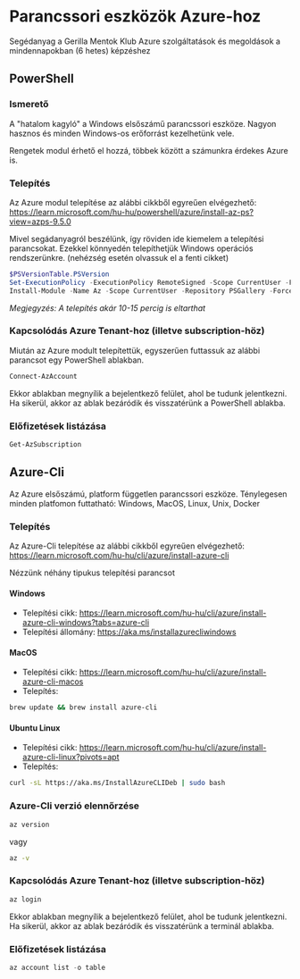 # Parancssori eszközök Azure-hoz

Segédanyag a Gerilla Mentok Klub Azure szolgáltatások és megoldások a mindennapokban (6 hetes) képzéshez

## PowerShell

### Ismerető

A "hatalom kagyló" a Windows elsőszámű parancssori eszköze. Nagyon hasznos és minden Windows-os erőforrást kezelhetünk vele.

Rengetek modul érhető el hozzá, többek között a számunkra érdekes Azure is.

### Telepítés

Az Azure modul telepítése az alábbi cikkből egyreűen elvégezhető: https://learn.microsoft.com/hu-hu/powershell/azure/install-az-ps?view=azps-9.5.0

Mivel segádanyagról beszélünk, így röviden ide kiemelem a telepítési parancsokat. Ezekkel könnyedén telepíthetjük Windows operációs rendszerünkre. (nehézség esetén olvassuk el a fenti cikket)

```powershell
$PSVersionTable.PSVersion
Set-ExecutionPolicy -ExecutionPolicy RemoteSigned -Scope CurrentUser -Force -Confirm:$false
Install-Module -Name Az -Scope CurrentUser -Repository PSGallery -Force
```

_Megjegyzés: A telepítés akár 10-15 percig is eltarthat_

### Kapcsolódás Azure Tenant-hoz (illetve subscription-höz)

Miután az Azure modult telepítettük, egyszerűen futtassuk az alábbi parancsot egy PowerShell ablakban.

```powershell
Connect-AzAccount
```

Ekkor ablakban megnyílik a bejelentkező felület, ahol be tudunk jelentkezni. Ha sikerül, akkor az ablak bezáródik és visszatérünk a PowerShell ablakba.

### Előfizetések listázása

```powershell
Get-AzSubscription
```

## Azure-Cli

Az Azure elsőszámú, platform független parancssori eszköze. Ténylegesen minden platfomon futtatható: Windows, MacOS, Linux, Unix, Docker

### Telepítés

Az Azure-Cli telepítése az alábbi cikkből egyreűen elvégezhető: https://learn.microsoft.com/hu-hu/cli/azure/install-azure-cli

Nézzünk néhány tipukus telepítési parancsot

#### Windows

- Telepítési cikk: https://learn.microsoft.com/hu-hu/cli/azure/install-azure-cli-windows?tabs=azure-cli
- Telepítési állomány: https://aka.ms/installazurecliwindows

#### MacOS

- Telepítési cikk: https://learn.microsoft.com/hu-hu/cli/azure/install-azure-cli-macos
- Telepítés:

```zsh
brew update && brew install azure-cli
```

#### Ubuntu Linux

- Telepítési cikk: https://learn.microsoft.com/hu-hu/cli/azure/install-azure-cli-linux?pivots=apt
- Telepítés:

```bash
curl -sL https://aka.ms/InstallAzureCLIDeb | sudo bash
```

### Azure-Cli verzió elennőrzése

```bash
az version
```

vagy

```bash
az -v
```

### Kapcsolódás Azure Tenant-hoz (illetve subscription-höz)

```bash
az login
```

Ekkor ablakban megnyílik a bejelentkező felület, ahol be tudunk jelentkezni. Ha sikerül, akkor az ablak bezáródik és visszatérünk a terminál ablakba.

### Előfizetések listázása

```powershell
az account list -o table
```
